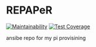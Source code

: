 # REPAPeR
[![Maintainability](https://api.codeclimate.com/v1/badges/17bf9bb12a8086b9a07a/maintainability)](https://codeclimate.com/github/neunkasulle/REPAPeR/maintainability) [![Test Coverage](https://api.codeclimate.com/v1/badges/17bf9bb12a8086b9a07a/test_coverage)](https://codeclimate.com/github/neunkasulle/REPAPeR/test_coverage)

ansibe repo for my pi provisining
